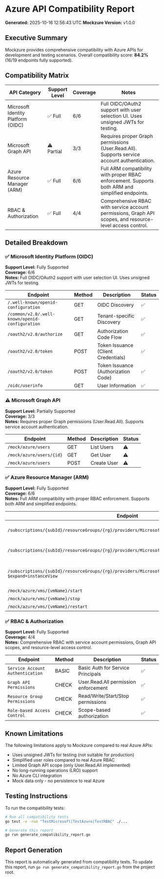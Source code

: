 # Azure API Compatibility Report

**Generated:** 2025-10-16 12:56:43 UTC
**Mockzure Version:** v1.0.0

## Executive Summary

Mockzure provides comprehensive compatibility with Azure APIs for development and testing scenarios. Overall compatibility score: **84.2%** (16/19 endpoints fully supported).

## Compatibility Matrix

| API Category | Support Level | Coverage | Notes |
|--------------|--------------|----------|-------|
| Microsoft Identity Platform (OIDC) | ✅ Full | 6/6 | Full OIDC/OAuth2 support with user selection UI. Uses unsigned JWTs for testing. |
| Microsoft Graph API | ⚠️ Partial | 3/3 | Requires proper Graph permissions (User.Read.All). Supports service account authentication. |
| Azure Resource Manager (ARM) | ✅ Full | 6/6 | Full ARM compatibility with proper RBAC enforcement. Supports both ARM and simplified endpoints. |
| RBAC & Authorization | ✅ Full | 4/4 | Comprehensive RBAC with service account permissions, Graph API scopes, and resource-level access control. |

## Detailed Breakdown

### ✅ Microsoft Identity Platform (OIDC)

**Support Level:** Fully Supported  
**Coverage:** 6/6  
**Notes:** Full OIDC/OAuth2 support with user selection UI. Uses unsigned JWTs for testing.

| Endpoint | Method | Description | Status |
|----------|--------|-------------|--------|
| `/.well-known/openid-configuration` | GET | OIDC Discovery | ✅ |
| `/common/v2.0/.well-known/openid-configuration` | GET | Tenant-specific Discovery | ✅ |
| `/oauth2/v2.0/authorize` | GET | Authorization Code Flow | ✅ |
| `/oauth2/v2.0/token` | POST | Token Issuance (Client Credentials) | ✅ |
| `/oauth2/v2.0/token` | POST | Token Issuance (Authorization Code) | ✅ |
| `/oidc/userinfo` | GET | User Information | ✅ |

### ⚠️ Microsoft Graph API

**Support Level:** Partially Supported  
**Coverage:** 3/3  
**Notes:** Requires proper Graph permissions (User.Read.All). Supports service account authentication.

| Endpoint | Method | Description | Status |
|----------|--------|-------------|--------|
| `/mock/azure/users` | GET | List Users | ⚠️ |
| `/mock/azure/users/{id}` | GET | Get User | ⚠️ |
| `/mock/azure/users` | POST | Create User | ⚠️ |

### ✅ Azure Resource Manager (ARM)

**Support Level:** Fully Supported  
**Coverage:** 6/6  
**Notes:** Full ARM compatibility with proper RBAC enforcement. Supports both ARM and simplified endpoints.

| Endpoint | Method | Description | Status |
|----------|--------|-------------|--------|
| `/subscriptions/{subId}/resourceGroups/{rg}/providers/Microsoft.Compute/virtualMachines` | GET | List VMs (ARM format) | ✅ |
| `/subscriptions/{subId}/resourceGroups/{rg}/providers/Microsoft.Compute/virtualMachines/{vmName}` | GET | Get VM (ARM format) | ✅ |
| `/subscriptions/{subId}/resourceGroups/{rg}/providers/Microsoft.Compute/virtualMachines/{vmName}?$expand=instanceView` | GET | Get VM with Instance View | ✅ |
| `/mock/azure/vms/{vmName}/start` | POST | Start VM | ✅ |
| `/mock/azure/vms/{vmName}/stop` | POST | Stop VM | ✅ |
| `/mock/azure/vms/{vmName}/restart` | POST | Restart VM | ✅ |

### ✅ RBAC & Authorization

**Support Level:** Fully Supported  
**Coverage:** 4/4  
**Notes:** Comprehensive RBAC with service account permissions, Graph API scopes, and resource-level access control.

| Endpoint | Method | Description | Status |
|----------|--------|-------------|--------|
| `Service Account Authentication` | BASIC | Basic Auth for Service Principals | ✅ |
| `Graph API Permissions` | CHECK | User.Read.All permission enforcement | ✅ |
| `Resource Group Permissions` | CHECK | Read/Write/Start/Stop permissions | ✅ |
| `Role-based Access Control` | CHECK | Scope-based authorization | ✅ |

## Known Limitations

The following limitations apply to Mockzure compared to real Azure APIs:

- Uses unsigned JWTs for testing (not suitable for production)
- Simplified user roles compared to real Azure RBAC
- Limited Graph API scope (only User.Read.All implemented)
- No long-running operations (LRO) support
- No Azure CLI integration
- Mock data only - no persistence to real Azure

## Testing Instructions

To run the compatibility tests:

```bash
# Run all compatibility tests
go test -v -run "TestMicrosoft|TestAzure|TestRBAC" ./...

# Generate this report
go run generate_compatibility_report.go
```

## Report Generation

This report is automatically generated from compatibility tests. To update this report, run `go run generate_compatibility_report.go` from the project root.

